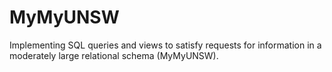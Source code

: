 # MyMyUNSW
Implementing SQL queries and views to satisfy requests for information in a moderately large relational schema (MyMyUNSW).
